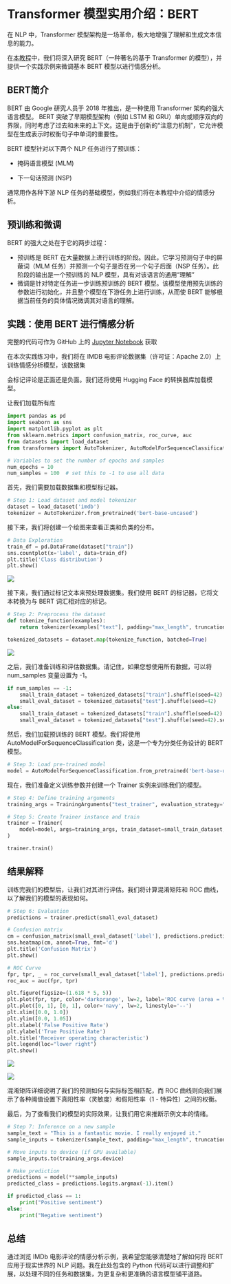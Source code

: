 # Transformer 模型实用介绍：BERT

在 NLP 中，Transformer 模型架构是一场革命，极大地增强了理解和生成文本信息的能力。

在[本教程](https://towardsdatascience.com/practical-introduction-to-transformer-models-bert-4715ed0deede "Source")中，我们将深入研究 BERT（一种著名的基于 Transformer 的模型），并提供一个实践示例来微调基本 BERT 模型以进行情感分析。



## BERT简介

BERT 由 Google 研究人员于 2018 年推出，是一种使用 Transformer 架构的强大语言模型。 BERT 突破了早期模型架构（例如 LSTM 和 GRU）单向或顺序双向的界限，同时考虑了过去和未来的上下文。这是由于创新的“注意力机制”，它允许模型在生成表示时权衡句子中单词的重要性。

BERT 模型针对以下两个 NLP 任务进行了预训练：

- 掩码语言模型 (MLM)

- 下一句话预测 (NSP)

通常用作各种下游 NLP 任务的基础模型，例如我们将在本教程中介绍的情感分析。



## 预训练和微调

BERT 的强大之处在于它的两步过程：

- 预训练是 BERT 在大量数据上进行训练的阶段。因此，它学习预测句子中的屏蔽词（MLM 任务）并预测一个句子是否在另一个句子后面（NSP 任务）。此阶段的输出是一个预训练的 NLP 模型，具有对该语言的通用“理解”
- 微调是针对特定任务进一步训练预训练的 BERT 模型。该模型使用预先训练的参数进行初始化，并且整个模型在下游任务上进行训练，从而使 BERT 能够根据当前任务的具体情况微调其对语言的理解。





## 实践：使用 BERT 进行情感分析

完整的代码可作为 GitHub 上的 [Jupyter Notebook](https://github.com/kapadias/medium-articles/blob/master/natural-language-processing/transformers-series/sentiment_analysis_bert.ipynb ) 获取

在本次实践练习中，我们将在 IMDB 电影评论数据集（许可证：Apache 2.0）上训练情感分析模型，该数据集

会标记评论是正面还是负面。我们还将使用 Hugging Face 的转换器库加载模型。

让我们加载所有库

```python
import pandas as pd
import seaborn as sns
import matplotlib.pyplot as plt
from sklearn.metrics import confusion_matrix, roc_curve, auc
from datasets import load_dataset
from transformers import AutoTokenizer, AutoModelForSequenceClassification, TrainingArguments, Trainer

# Variables to set the number of epochs and samples
num_epochs = 10
num_samples = 100  # set this to -1 to use all data
```

首先，我们需要加载数据集和模型标记器。

```python
# Step 1: Load dataset and model tokenizer
dataset = load_dataset('imdb')
tokenizer = AutoTokenizer.from_pretrained('bert-base-uncased')
```

接下来，我们将创建一个绘图来查看正类和负类的分布。

```python
# Data Exploration
train_df = pd.DataFrame(dataset["train"])
sns.countplot(x='label', data=train_df)
plt.title('Class distribution')
plt.show()
```

![](https://s2.loli.net/2023/07/21/48f7Q5vOIansCqz.png)



接下来，我们通过标记文本来预处理数据集。我们使用 BERT 的标记器，它将文本转换为与 BERT 词汇相对应的标记。

```python
# Step 2: Preprocess the dataset
def tokenize_function(examples):
    return tokenizer(examples["text"], padding="max_length", truncation=True)

tokenized_datasets = dataset.map(tokenize_function, batched=True)
```

![](https://s2.loli.net/2023/07/21/uYVJjkPCeINdvzO.png)



之后，我们准备训练和评估数据集。请记住，如果您想使用所有数据，可以将 num_samples 变量设置为 -1。

```python
if num_samples == -1:
    small_train_dataset = tokenized_datasets["train"].shuffle(seed=42)
    small_eval_dataset = tokenized_datasets["test"].shuffle(seed=42)
else:
    small_train_dataset = tokenized_datasets["train"].shuffle(seed=42).select(range(num_samples)) 
    small_eval_dataset = tokenized_datasets["test"].shuffle(seed=42).select(range(num_samples)) 
```

然后，我们加载预训练的 BERT 模型。我们将使用 AutoModelForSequenceClassification 类，这是一个专为分类任务设计的 BERT 模型。

```python
# Step 3: Load pre-trained model
model = AutoModelForSequenceClassification.from_pretrained('bert-base-uncased', num_labels=2)
```

现在，我们准备定义训练参数并创建一个 Trainer 实例来训练我们的模型。

```python
# Step 4: Define training arguments
training_args = TrainingArguments("test_trainer", evaluation_strategy="epoch", no_cuda=True, num_train_epochs=num_epochs)

# Step 5: Create Trainer instance and train
trainer = Trainer(
    model=model, args=training_args, train_dataset=small_train_dataset, eval_dataset=small_eval_dataset
)

trainer.train()
```





## 结果解释

训练完我们的模型后，让我们对其进行评估。我们将计算混淆矩阵和 ROC 曲线，以了解我们的模型的表现如何。

```python
# Step 6: Evaluation
predictions = trainer.predict(small_eval_dataset)

# Confusion matrix
cm = confusion_matrix(small_eval_dataset['label'], predictions.predictions.argmax(-1))
sns.heatmap(cm, annot=True, fmt='d')
plt.title('Confusion Matrix')
plt.show()

# ROC Curve
fpr, tpr, _ = roc_curve(small_eval_dataset['label'], predictions.predictions[:, 1])
roc_auc = auc(fpr, tpr)

plt.figure(figsize=(1.618 * 5, 5))
plt.plot(fpr, tpr, color='darkorange', lw=2, label='ROC curve (area = %0.2f)' % roc_auc)
plt.plot([0, 1], [0, 1], color='navy', lw=2, linestyle='--')
plt.xlim([0.0, 1.0])
plt.ylim([0.0, 1.05])
plt.xlabel('False Positive Rate')
plt.ylabel('True Positive Rate')
plt.title('Receiver operating characteristic')
plt.legend(loc="lower right")
plt.show()
```

![](https://s2.loli.net/2023/07/21/SCV5eaUGyBlWE1L.png)





![](https://s2.loli.net/2023/07/21/IqA31Q2FU658tkp.png)



混淆矩阵详细说明了我们的预测如何与实际标签相匹配，而 ROC 曲线则向我们展示了各种阈值设置下真阳性率（灵敏度）和假阳性率（1 - 特异性）之间的权衡。

最后，为了查看我们的模型的实际效果，让我们用它来推断示例文本的情绪。

```python
# Step 7: Inference on a new sample
sample_text = "This is a fantastic movie. I really enjoyed it."
sample_inputs = tokenizer(sample_text, padding="max_length", truncation=True, max_length=512, return_tensors="pt")

# Move inputs to device (if GPU available)
sample_inputs.to(training_args.device)

# Make prediction
predictions = model(**sample_inputs)
predicted_class = predictions.logits.argmax(-1).item()

if predicted_class == 1:
    print("Positive sentiment")
else:
    print("Negative sentiment")
```





## 总结

通过浏览 IMDb 电影评论的情感分析示例，我希望您能够清楚地了解如何将 BERT 应用于现实世界的 NLP 问题。我在此处包含的 Python 代码可以进行调整和扩展，以处理不同的任务和数据集，为更复杂和更准确的语言模型铺平道路。